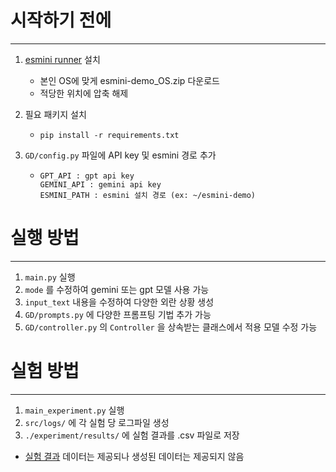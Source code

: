 # 시작하기 전에
---
1. [esmini runner](https://github.com/esmini/esmini/releases/tag/v2.46.3) 설치
   * 본인 OS에 맞게 esmini-demo_OS.zip 다운로드
   * 적당한 위치에 압축 해제
     
2. 필요 패키지 설치
   * `pip install -r requirements.txt`
     
3. `GD/config.py` 파일에 API key 및 esmini 경로 추가
   * ```
     GPT_API : gpt api key
     GEMINI_API : gemini api key
     ESMINI_PATH : esmini 설치 경로 (ex: ~/esmini-demo)
     ```

# 실행 방법
---
1. `main.py` 실행
2. `mode` 를 수정하여 gemini 또는 gpt 모델 사용 가능
3. `input_text` 내용을 수정하여 다양한 외란 상황 생성
4. `GD/prompts.py` 에 다양한 프롬프팅 기법 추가 가능
5. `GD/controller.py` 의 `Controller` 을 상속받는 클래스에서 적용 모델 수정 가능

# 실험 방법
---
1. `main_experiment.py` 실행
2. `src/logs/` 에 각 실험 당 로그파일 생성
3. `./experiment/results/` 에 실험 결과를 .csv 파일로 저장

* [실험 결과](/experiment_results.md) 데이터는 제공되나 생성된 데이터는 제공되지 않음